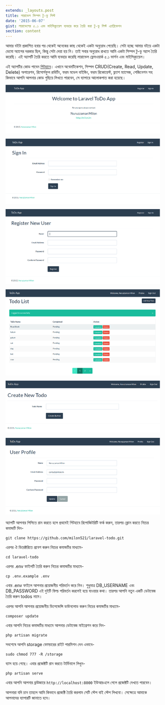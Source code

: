 ```yaml
---
extends: _layouts.post
title: লারাভেল সিম্পল টু-ডু লিস্ট
date: '2015-06-07'
gist: লারাভেলের ৫.১ এবং মাইসিক্যুয়েল ব্যবহার করে তৈরি করা টু-ডু লিস্ট এ্যাপ্লিকেশন
section: content
---
```


আমার বইটা প্রকাশিত হবার পর থেকেই অনেকের কাছ থেকেই একটা অনুরোধ পেয়েছি। সেটা হচ্ছে আমার বইয়ে একটা ডেমো অ্যাপের দরকার ছিল, কিন্তু সেটা দেয়া হয় নি। তাই সবার অনুরোধ রাখতে আমি একটা সিম্পল টু-ডু অ্যাপ তৈরি করেছি। এই অ্যাপটি তৈরি করতে আমি ব্যবহার করেছি লারাভেল ফ্রেমওয়ার্ক ৫.১ ভার্সন এবং মাইসিক্যুয়েল।

এই অ্যাপটির কোড পাবেন [গিটহাবে](https://github.com/milon/laravel-todo)। এখানে অথেনটিকেশন, সিম্পল CRUD(Create, Read, Update, Delete) অপারেশন, রিসোর্সফুল রাউটিং, ফরম মডেল বাইন্ডিং, ফরম রিকোয়েস্ট, ফ্ল্যাশ ম্যাসেজ, পেজিনেশন সহ কিভাবে আপনি আপনার কোড গুছিয়ে লিখতে পারবেন, সে ব্যাপারে আলোকপাত করা হয়েছে।

![Todo App - Landing Page](/images/posts/todo-01.png)

![Todo App - Sign In Page](/images/posts/todo-02.png)

![Todo App - Registration Page](/images/posts/todo-03.png)

![Todo App - Todo List Page](/images/posts/todo-04.png)

![Todo App - Create New Todo Page](/images/posts/todo-05.png)

![Todo App - User Profile Page](/images/posts/todo-06.png)

অ্যাপটি আপনার পিসিতে রান করতে হলে প্রথমেই গিটহাবে রিপোজিটরিটি ফর্ক করুন, তারপর ক্লোন করতে নিচের কমান্ডটি দিন-

```
git clone https://github.com/milon521/laravel-todo.git
```

এরপর ঐ ডিরেক্টরিতে প্রবেশ করুন নিচের কমান্ডটির মাধ্যমে-

```
cd laravel-todo
```

এরপর .env ফাইলটি তৈরি করুন নিচের কমান্ডটির মাধ্যমে-

```
cp .env.example .env
```

এবার .env ফাইলে আপনার প্রয়োজনীয় পরিবর্তন করে নিন। শুধুমাত্র DB_USERNAME এবং DB_PASSWORD এই দুইটি ফিল্ড পরিবর্তন করলেই হয়ে যাওয়ার কথা। তারপর আপনি নতুন একটি ডেটাবেজ তৈরি করুন todos নামে।

এরপর আপনি আপনার প্রয়োজনীয় ডিপেন্ডেন্সি ডাউনলোড করুন নিচের কমান্ডটির মাধ্যমে-

```
composer update
```

এবার আপনি নিচের কমান্ডটির মাধ্যমে আপনার ডেটাবেজ মাইগ্রেশন করে নিন-

```
php artisan migrate
```

সবশেষে আপনি storage ফোল্ডারের রাইট পারমিশন দেন এভাবে-

```
sudo chmod 777 -R /storage
```

ব্যাস হয়ে গেছে। এবার প্রজেক্টটি রান করতে টার্মিনালে লিখুন-

```
php artisan serve
```

এবার আপনি আপনার ব্রাউজারে `‌http://localhost:8000‌` ইউআরএলে গেলে প্রজেক্টটি দেখতে পারবেন।

আপনারা যদি চান তাহলে আমি কিভাবে প্রজেক্টি তৈরি করলাম সেটি স্টেপ বাই স্টেপ লিখবো। সেক্ষেত্রে আমাকে আপনাদের ব্যাপারটি জানাতে হবে।
